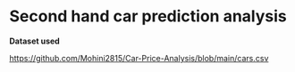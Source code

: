 # Second hand car prediction analysis

**Dataset used**

https://github.com/Mohini2815/Car-Price-Analysis/blob/main/cars.csv

